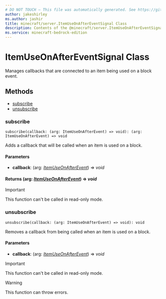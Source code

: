 ```yaml
---
# DO NOT TOUCH — This file was automatically generated. See https://github.com/mojang/minecraftapidocsgenerator to modify descriptions, examples, etc.
author: jakeshirley
ms.author: jashir
title: minecraft/server.ItemUseOnAfterEventSignal Class
description: Contents of the @minecraft/server.ItemUseOnAfterEventSignal class.
ms.service: minecraft-bedrock-edition
---
```

# ItemUseOnAfterEventSignal Class

Manages callbacks that are connected to an item being used on a block event.

## Methods
- [subscribe](#subscribe)
- [unsubscribe](#unsubscribe)

### **subscribe**
`
subscribe(callback: (arg: ItemUseOnAfterEvent) => void): (arg: ItemUseOnAfterEvent) => void
`

Adds a callback that will be called when an item is used on a block.

#### **Parameters**
- **callback**: (arg: [*ItemUseOnAfterEvent*](ItemUseOnAfterEvent.md)) => *void*

#### **Returns** (arg: [*ItemUseOnAfterEvent*](ItemUseOnAfterEvent.md)) => *void*

> [!IMPORTANT]
> This function can't be called in read-only mode.

### **unsubscribe**
`
unsubscribe(callback: (arg: ItemUseOnAfterEvent) => void): void
`

Removes a callback from being called when an item is used on a block.

#### **Parameters**
- **callback**: (arg: [*ItemUseOnAfterEvent*](ItemUseOnAfterEvent.md)) => *void*

> [!IMPORTANT]
> This function can't be called in read-only mode.

> [!WARNING]
> This function can throw errors.
